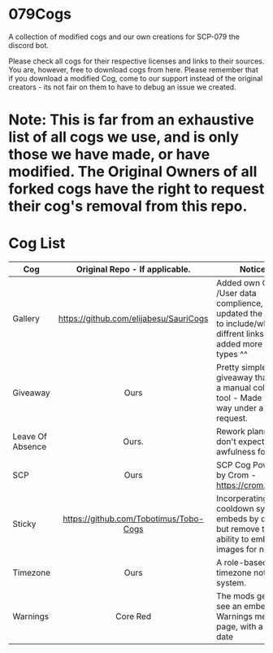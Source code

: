 # 079Cogs
A collection of modified cogs and our own creations for SCP-079 the discord bot.

Please check all cogs for their respective licenses and links to their sources. You are, however, free to download cogs from here. Please remember that if you download a modified Cog, come to our support instead of the original creators - its not fair on them to have to debug an issue we created.
# Note: This is far from an exhaustive list of all cogs we use, and is only those we have made, or have modified. The Original Owners of all forked cogs have the right to request their cog's removal from this repo.

# Cog List

| Cog       | Original Repo - If applicable.    | Notices |
| ------------- |:-------------:| ---|
| Gallery | https://github.com/elijabesu/SauriCogs | Added own GDPR /User data complience, updated the Regex to include/whitelist diffrent links and added more file types ^^ |
| Giveaway | Ours | Pretty simple giveaway that ises a manual collection tool - Made this way under a request.
| Leave Of Absence | Ours. | Rework planned, so don't expect awfulness forever. |
| SCP | Ours | SCP Cog Powered by Crom - https://crom.avn.sh/ |
| Sticky | https://github.com/Tobotimus/Tobo-Cogs | Incorperating a cooldown system, embeds by default, but remove the ability to embed images for now.|
| Timezone | Ours | A role-based timezone noting system.|
| Warnings | Core Red | The mods get to see an embedded Warnings menu page, with a warn-date |
